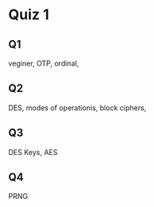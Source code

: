 # Quiz 1

## Q1
veginer, OTP, ordinal,

## Q2
DES, modes of operationis, block ciphers, 

## Q3
DES Keys, AES

## Q4
PRNG

